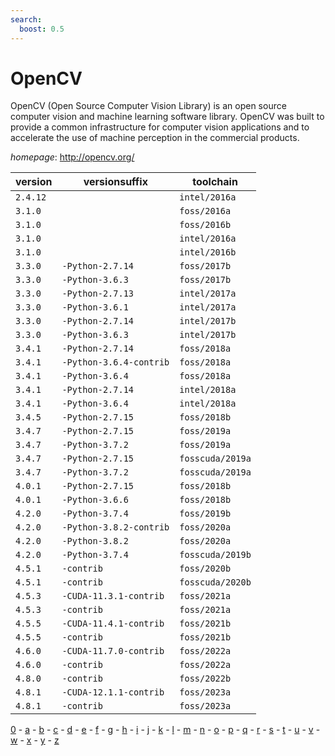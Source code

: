 ```yaml
---
search:
  boost: 0.5
---
```

# OpenCV

OpenCV (Open Source Computer Vision Library) is an open source computer vision  and machine learning software library. OpenCV was built to provide  a common infrastructure for computer vision applications and to accelerate  the use of machine perception in the commercial products.

*homepage*: <http://opencv.org/>

version | versionsuffix | toolchain
--------|---------------|----------
``2.4.12`` |  | ``intel/2016a``
``3.1.0`` |  | ``foss/2016a``
``3.1.0`` |  | ``foss/2016b``
``3.1.0`` |  | ``intel/2016a``
``3.1.0`` |  | ``intel/2016b``
``3.3.0`` | ``-Python-2.7.14`` | ``foss/2017b``
``3.3.0`` | ``-Python-3.6.3`` | ``foss/2017b``
``3.3.0`` | ``-Python-2.7.13`` | ``intel/2017a``
``3.3.0`` | ``-Python-3.6.1`` | ``intel/2017a``
``3.3.0`` | ``-Python-2.7.14`` | ``intel/2017b``
``3.3.0`` | ``-Python-3.6.3`` | ``intel/2017b``
``3.4.1`` | ``-Python-2.7.14`` | ``foss/2018a``
``3.4.1`` | ``-Python-3.6.4-contrib`` | ``foss/2018a``
``3.4.1`` | ``-Python-3.6.4`` | ``foss/2018a``
``3.4.1`` | ``-Python-2.7.14`` | ``intel/2018a``
``3.4.1`` | ``-Python-3.6.4`` | ``intel/2018a``
``3.4.5`` | ``-Python-2.7.15`` | ``foss/2018b``
``3.4.7`` | ``-Python-2.7.15`` | ``foss/2019a``
``3.4.7`` | ``-Python-3.7.2`` | ``foss/2019a``
``3.4.7`` | ``-Python-2.7.15`` | ``fosscuda/2019a``
``3.4.7`` | ``-Python-3.7.2`` | ``fosscuda/2019a``
``4.0.1`` | ``-Python-2.7.15`` | ``foss/2018b``
``4.0.1`` | ``-Python-3.6.6`` | ``foss/2018b``
``4.2.0`` | ``-Python-3.7.4`` | ``foss/2019b``
``4.2.0`` | ``-Python-3.8.2-contrib`` | ``foss/2020a``
``4.2.0`` | ``-Python-3.8.2`` | ``foss/2020a``
``4.2.0`` | ``-Python-3.7.4`` | ``fosscuda/2019b``
``4.5.1`` | ``-contrib`` | ``foss/2020b``
``4.5.1`` | ``-contrib`` | ``fosscuda/2020b``
``4.5.3`` | ``-CUDA-11.3.1-contrib`` | ``foss/2021a``
``4.5.3`` | ``-contrib`` | ``foss/2021a``
``4.5.5`` | ``-CUDA-11.4.1-contrib`` | ``foss/2021b``
``4.5.5`` | ``-contrib`` | ``foss/2021b``
``4.6.0`` | ``-CUDA-11.7.0-contrib`` | ``foss/2022a``
``4.6.0`` | ``-contrib`` | ``foss/2022a``
``4.8.0`` | ``-contrib`` | ``foss/2022b``
``4.8.1`` | ``-CUDA-12.1.1-contrib`` | ``foss/2023a``
``4.8.1`` | ``-contrib`` | ``foss/2023a``

[0](../0/index.md) - [a](../a/index.md) - [b](../b/index.md) - [c](../c/index.md) - [d](../d/index.md) - [e](../e/index.md) - [f](../f/index.md) - [g](../g/index.md) - [h](../h/index.md) - [i](../i/index.md) - [j](../j/index.md) - [k](../k/index.md) - [l](../l/index.md) - [m](../m/index.md) - [n](../n/index.md) - [o](../o/index.md) - [p](../p/index.md) - [q](../q/index.md) - [r](../r/index.md) - [s](../s/index.md) - [t](../t/index.md) - [u](../u/index.md) - [v](../v/index.md) - [w](../w/index.md) - [x](../x/index.md) - [y](../y/index.md) - [z](../z/index.md)

